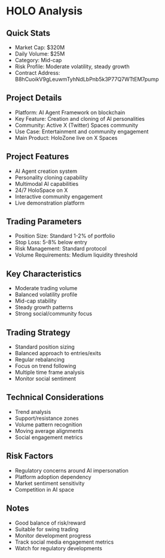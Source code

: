 # HOLO Analysis

## Quick Stats
- Market Cap: $320M
- Daily Volume: $25M
- Category: Mid-cap
- Risk Profile: Moderate volatility, steady growth
- Contract Address: B8hCuoikV9gLeuwmTyhNdLbPnb5k3P77Q7WTtEM7pump

## Project Details
- Platform: AI Agent Framework on blockchain
- Key Feature: Creation and cloning of AI personalities
- Community: Active X (Twitter) Spaces community
- Use Case: Entertainment and community engagement
- Main Product: HoloZone live on X Spaces

## Project Features
- AI Agent creation system
- Personality cloning capability
- Multimodal AI capabilities
- 24/7 HoloSpace on X
- Interactive community engagement
- Live demonstration platform

## Trading Parameters
- Position Size: Standard 1-2% of portfolio
- Stop Loss: 5-8% below entry
- Risk Management: Standard protocol
- Volume Requirements: Medium liquidity threshold

## Key Characteristics
- Moderate trading volume
- Balanced volatility profile
- Mid-cap stability
- Steady growth patterns
- Strong social/community focus

## Trading Strategy
- Standard position sizing
- Balanced approach to entries/exits
- Regular rebalancing
- Focus on trend following
- Multiple time frame analysis
- Monitor social sentiment

## Technical Considerations
- Trend analysis
- Support/resistance zones
- Volume pattern recognition
- Moving average alignments
- Social engagement metrics

## Risk Factors
- Regulatory concerns around AI impersonation
- Platform adoption dependency
- Market sentiment sensitivity
- Competition in AI space

## Notes
- Good balance of risk/reward
- Suitable for swing trading
- Monitor development progress
- Track social media engagement metrics
- Watch for regulatory developments
